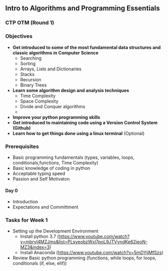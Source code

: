 ## Intro to Algorithms and Programming Essentials 
### CTP OTM (Round 1)

### Objectives
- __Get introduced to some of the most fundamental data structures and classic algorithms in Computer Science__
    - Searching
    - Sorting
    - Arrays, Lists and Dictionaries
    - Stacks
    - Recursion 
    - Binary Trees
- __Learn some algorithm design and analysis techniques__
    - Time Complexity 
    - Space Complexity 
    - Divide and Conquer algorithms
    - 
- __Improve your python programming skills__ 
- __Get introduced to maintaining code using a Version Control System (Github)__
- __Learn how to get things done using a linux terminal__ (Optional)

### Prerequisites 
- Basic programming fundamentals (types, variables, loops, conditionals,functions, Time Complexity)
- Basic knowledge of coding in python 
- Acceptable typing speed 
- Passion and Self Motivaton 




#### Day 0

- Introduction 
- Expectations and Committment

### Tasks for Week 1

- Setting up the Development Environment 
  - Install python 3.7 (https://www.youtube.com/watch?v=mbryl4MZJms&list=PLsyeobzWxl7poL9JTVyndKe62ieoN-MZ3&index=3)
  - Install Anaconda (https://www.youtube.com/watch?v=5mDYijMfSzs)
- Review Basic python programming (functions, while loops, for loops, conditionals (if, else, elif))







<!--- 
For more details see [GitHub Flavored Markdown](https://guides.github.com/features/mastering-markdown/).

### Jekyll Themes

Your Pages site will use the layout and styles from the Jekyll theme you have selected in your [repository settings](https://github.com/Bruk3/bruk3.github.io/settings). The name of this theme is saved in the Jekyll `_config.yml` configuration file. 
-->
